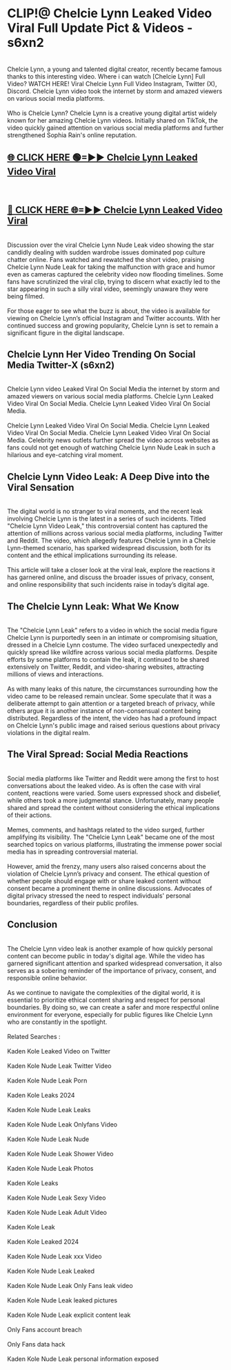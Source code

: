 # CLIP!@ Chelcie Lynn Leaked Video Viral Full Update Pict & Videos - s6xn2
<br>
Chelcie Lynn, a young and talented digital creator, recently became famous thanks to this interesting video. Where i can watch [Chelcie Lynn] Full Video? WATCH HERE! Viral Chelcie Lynn Full Video Instagram, Twitter (X), Discord. Chelcie Lynn video took the internet by storm and amazed viewers on various social media platforms.
<br><br>
Who is Chelcie Lynn? Chelcie Lynn is a creative young digital artist widely known for her amazing Chelcie Lynn videos. Initially shared on TikTok, the video quickly gained attention on various social media platforms and further strengthened Sophia Rain's online reputation.
<br>
<h2><a href="https://bestclip.site?title=Chelcie_Lynn">🌐 CLICK HERE 🟢=►► Chelcie Lynn Leaked Video Viral</a></h2>
<br>
<h2><a href="https://bestclip.site?title=Chelcie_Lynn">🔴 CLICK HERE 🌐=►► Chelcie Lynn Leaked Video Viral</a></h2>
<br>
Discussion over the viral Chelcie Lynn Nude Leak video showing the star candidly dealing with sudden wardrobe issues dominated pop culture chatter online. Fans watched and rewatched the short video, praising Chelcie Lynn Nude Leak for taking the malfunction with grace and humor even as cameras captured the celebrity video now flooding timelines. Some fans have scrutinized the viral clip, trying to discern what exactly led to the star appearing in such a silly viral video, seemingly unaware they were being filmed.
<br><br>
For those eager to see what the buzz is about, the video is available for viewing on Chelcie Lynn’s official Instagram and Twitter accounts. With her continued success and growing popularity, Chelcie Lynn is set to remain a significant figure in the digital landscape.
<br>
<h2>Chelcie Lynn Her Video Trending On Social Media Twitter-X (s6xn2)</h2>
<br>
Chelcie Lynn video Leaked Viral On Social Media the internet by storm and amazed viewers on various social media platforms. Chelcie Lynn Leaked Video Viral On Social Media. Chelcie Lynn Leaked Video Viral On Social Media.
<br><br>
Chelcie Lynn Leaked Video Viral On Social Media. Chelcie Lynn Leaked Video Viral On Social Media. Chelcie Lynn Leaked Video Viral On Social Media. Celebrity news outlets further spread the video across websites as fans could not get enough of watching Chelcie Lynn Nude Leak in such a hilarious and eye-catching viral moment.
<br>
<h2>Chelcie Lynn Video Leak: A Deep Dive into the Viral Sensation</h2>
<br>
The digital world is no stranger to viral moments, and the recent leak involving Chelcie Lynn is the latest in a series of such incidents. Titled "Chelcie Lynn Video Leak," this controversial content has captured the attention of millions across various social media platforms, including Twitter and Reddit. The video, which allegedly features Chelcie Lynn in a Chelcie Lynn-themed scenario, has sparked widespread discussion, both for its content and the ethical implications surrounding its release.
<br><br>
This article will take a closer look at the viral leak, explore the reactions it has garnered online, and discuss the broader issues of privacy, consent, and online responsibility that such incidents raise in today’s digital age.
<br>
<h2>The Chelcie Lynn Leak: What We Know</h2>
<br>
The "Chelcie Lynn Leak" refers to a video in which the social media figure Chelcie Lynn is purportedly seen in an intimate or compromising situation, dressed in a Chelcie Lynn costume. The video surfaced unexpectedly and quickly spread like wildfire across various social media platforms. Despite efforts by some platforms to contain the leak, it continued to be shared extensively on Twitter, Reddit, and video-sharing websites, attracting millions of views and interactions.
<br><br>
As with many leaks of this nature, the circumstances surrounding how the video came to be released remain unclear. Some speculate that it was a deliberate attempt to gain attention or a targeted breach of privacy, while others argue it is another instance of non-consensual content being distributed. Regardless of the intent, the video has had a profound impact on Chelcie Lynn's public image and raised serious questions about privacy violations in the digital realm.
<br>
<h2>The Viral Spread: Social Media Reactions</h2>
<br>
Social media platforms like Twitter and Reddit were among the first to host conversations about the leaked video. As is often the case with viral content, reactions were varied. Some users expressed shock and disbelief, while others took a more judgmental stance. Unfortunately, many people shared and spread the content without considering the ethical implications of their actions.
<br><br>
Memes, comments, and hashtags related to the video surged, further amplifying its visibility. The "Chelcie Lynn Leak" became one of the most searched topics on various platforms, illustrating the immense power social media has in spreading controversial material.
<br><br>
However, amid the frenzy, many users also raised concerns about the violation of Chelcie Lynn’s privacy and consent. The ethical question of whether people should engage with or share leaked content without consent became a prominent theme in online discussions. Advocates of digital privacy stressed the need to respect individuals' personal boundaries, regardless of their public profiles.
<br>
<h2>Conclusion</h2>
<br>
The Chelcie Lynn video leak is another example of how quickly personal content can become public in today's digital age. While the video has garnered significant attention and sparked widespread conversation, it also serves as a sobering reminder of the importance of privacy, consent, and responsible online behavior.
<br><br>
As we continue to navigate the complexities of the digital world, it is essential to prioritize ethical content sharing and respect for personal boundaries. By doing so, we can create a safer and more respectful online environment for everyone, especially for public figures like Chelcie Lynn who are constantly in the spotlight.
<br><br>
Related Searches :
<br><br>
Kaden Kole Leaked Video on Twitter
<br><br>
Kaden Kole Nude Leak Twitter Video
<br><br>
Kaden Kole Nude Leak Porn
<br><br>
Kaden Kole Leaks 2024
<br><br>
Kaden Kole Nude Leak Leaks
<br><br>
Kaden Kole Nude Leak Onlyfans Video
<br><br>
Kaden Kole Nude Leak Nude
<br><br>
Kaden Kole Nude Leak Shower Video
<br><br>
Kaden Kole Nude Leak Photos
<br><br>
Kaden Kole Leaks
<br><br>
Kaden Kole Nude Leak Sexy Video
<br><br>
Kaden Kole Nude Leak Adult Video
<br><br>
Kaden Kole Leak
<br><br>
Kaden Kole Leaked 2024
<br><br>
Kaden Kole Nude Leak xxx Video
<br><br>
Kaden Kole Nude Leak Leaked
<br><br>
Kaden Kole Nude Leak Only Fans leak video
<br><br>
Kaden Kole Nude Leak leaked pictures
<br><br>
Kaden Kole Nude Leak explicit content leak
<br><br>
Only Fans account breach
<br><br>
Only Fans data hack
<br><br>
Kaden Kole Nude Leak personal information exposed